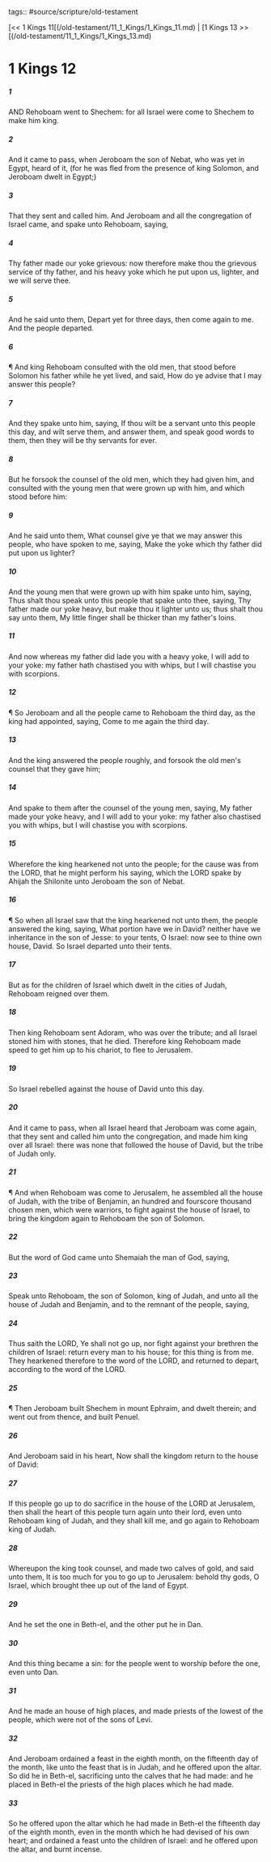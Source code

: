 tags:: #source/scripture/old-testament

[<< 1 Kings 11[(/old-testament/11_1_Kings/1_Kings_11.md) | [1 Kings 13 >>[(/old-testament/11_1_Kings/1_Kings_13.md)

# 1 Kings 12

##### 1

AND Rehoboam went to Shechem: for all Israel were come to Shechem to make him king.

##### 2

And it came to pass, when Jeroboam the son of Nebat, who was yet in Egypt, heard of it, (for he was fled from the presence of king Solomon, and Jeroboam dwelt in Egypt;)

##### 3

That they sent and called him. And Jeroboam and all the congregation of Israel came, and spake unto Rehoboam, saying,

##### 4

Thy father made our yoke grievous: now therefore make thou the grievous service of thy father, and his heavy yoke which he put upon us, lighter, and we will serve thee.

##### 5

And he said unto them, Depart yet for three days, then come again to me. And the people departed.

##### 6

¶ And king Rehoboam consulted with the old men, that stood before Solomon his father while he yet lived, and said, How do ye advise that I may answer this people?

##### 7

And they spake unto him, saying, If thou wilt be a servant unto this people this day, and wilt serve them, and answer them, and speak good words to them, then they will be thy servants for ever.

##### 8

But he forsook the counsel of the old men, which they had given him, and consulted with the young men that were grown up with him, and which stood before him:

##### 9

And he said unto them, What counsel give ye that we may answer this people, who have spoken to me, saying, Make the yoke which thy father did put upon us lighter?

##### 10

And the young men that were grown up with him spake unto him, saying, Thus shalt thou speak unto this people that spake unto thee, saying, Thy father made our yoke heavy, but make thou it lighter unto us; thus shalt thou say unto them, My little finger shall be thicker than my father's loins.

##### 11

And now whereas my father did lade you with a heavy yoke, I will add to your yoke: my father hath chastised you with whips, but I will chastise you with scorpions.

##### 12

¶ So Jeroboam and all the people came to Rehoboam the third day, as the king had appointed, saying, Come to me again the third day.

##### 13

And the king answered the people roughly, and forsook the old men's counsel that they gave him;

##### 14

And spake to them after the counsel of the young men, saying, My father made your yoke heavy, and I will add to your yoke: my father also chastised you with whips, but I will chastise you with scorpions.

##### 15

Wherefore the king hearkened not unto the people; for the cause was from the LORD, that he might perform his saying, which the LORD spake by Ahijah the Shilonite unto Jeroboam the son of Nebat.

##### 16

¶ So when all Israel saw that the king hearkened not unto them, the people answered the king, saying, What portion have we in David? neither have we inheritance in the son of Jesse: to your tents, O Israel: now see to thine own house, David. So Israel departed unto their tents.

##### 17

But as for the children of Israel which dwelt in the cities of Judah, Rehoboam reigned over them.

##### 18

Then king Rehoboam sent Adoram, who was over the tribute; and all Israel stoned him with stones, that he died. Therefore king Rehoboam made speed to get him up to his chariot, to flee to Jerusalem.

##### 19

So Israel rebelled against the house of David unto this day.

##### 20

And it came to pass, when all Israel heard that Jeroboam was come again, that they sent and called him unto the congregation, and made him king over all Israel: there was none that followed the house of David, but the tribe of Judah only.

##### 21

¶ And when Rehoboam was come to Jerusalem, he assembled all the house of Judah, with the tribe of Benjamin, an hundred and fourscore thousand chosen men, which were warriors, to fight against the house of Israel, to bring the kingdom again to Rehoboam the son of Solomon.

##### 22

But the word of God came unto Shemaiah the man of God, saying,

##### 23

Speak unto Rehoboam, the son of Solomon, king of Judah, and unto all the house of Judah and Benjamin, and to the remnant of the people, saying,

##### 24

Thus saith the LORD, Ye shall not go up, nor fight against your brethren the children of Israel: return every man to his house; for this thing is from me. They hearkened therefore to the word of the LORD, and returned to depart, according to the word of the LORD.

##### 25

¶ Then Jeroboam built Shechem in mount Ephraim, and dwelt therein; and went out from thence, and built Penuel.

##### 26

And Jeroboam said in his heart, Now shall the kingdom return to the house of David:

##### 27

If this people go up to do sacrifice in the house of the LORD at Jerusalem, then shall the heart of this people turn again unto their lord, even unto Rehoboam king of Judah, and they shall kill me, and go again to Rehoboam king of Judah.

##### 28

Whereupon the king took counsel, and made two calves of gold, and said unto them, It is too much for you to go up to Jerusalem: behold thy gods, O Israel, which brought thee up out of the land of Egypt.

##### 29

And he set the one in Beth-el, and the other put he in Dan.

##### 30

And this thing became a sin: for the people went to worship before the one, even unto Dan.

##### 31

And he made an house of high places, and made priests of the lowest of the people, which were not of the sons of Levi.

##### 32

And Jeroboam ordained a feast in the eighth month, on the fifteenth day of the month, like unto the feast that is in Judah, and he offered upon the altar. So did he in Beth-el, sacrificing unto the calves that he had made: and he placed in Beth-el the priests of the high places which he had made.

##### 33

So he offered upon the altar which he had made in Beth-el the fifteenth day of the eighth month, even in the month which he had devised of his own heart; and ordained a feast unto the children of Israel: and he offered upon the altar, and burnt incense.
